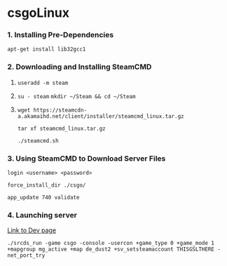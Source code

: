 
# csgoLinux


### 1. Installing Pre-Dependencies 
`apt-get install lib32gcc1`

### 2. Downloading and Installing SteamCMD

1. `useradd -m steam`
2. `su - steam`
   `mkdir ~/Steam && cd ~/Steam`
3. `wget https://steamcdn-a.akamaihd.net/client/installer/steamcmd_linux.tar.gz`

   `tar xf steamcmd_linux.tar.gz`
   
   `./steamcmd.sh`

### 3. Using SteamCMD to Download Server Files

   `login <username> <password>`

   `force_install_dir ./csgo/`

   `app_update 740 validate`

### 4. Launching server
[Link to Dev page](https://steamcommunity.com/dev/managegameservers)

`./srcds_run -game csgo -console -usercon +game_type 0 +game_mode 1 +mapgroup mg_active +map de_dust2 +sv_setsteamaccount THISGSLTHERE -net_port_try`
